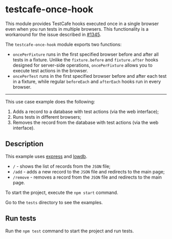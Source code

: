 # testcafe-once-hook

 

This module provides TestCafe hooks executed once in a single browser even when you run tests in multiple browsers. This functionality is a workaround for the issue described in [#1345](https://github.com/DevExpress/testcafe/issues/1345).

 

The `testcafe-once-hook` module exports two functions:

 

- `oncePerFixture` runs in the first specified browser before and after all tests in a fixture. Unlike the `fixture.before` and `fixture.after` hooks designed for server-side operations, `oncePerFixture` allows you to execute test actions in the browser.
- `oncePerTest` runs in the first specified browser before and after each test in a fixture, while regular `beforeEach` and `afterEach` hooks run in every browser. 

 

--------------------

 

This use case example does the following:

 

1. Adds a record to a database with test actions (via the web interface);
2. Runs tests in different browsers;
3. Removes the record from the database with test actions (via the web interface).

 

## Description

 

This example uses [express](https://expressjs.com/) and [lowdb](https://github.com/typicode/lowdb).

 

* `/` - shows the list of records from the `JSON` file;
* `/add` - adds a new record to the `JSON` file and redirects to the main page;
* `/remove` - removes a record from the `JSON` file and redirects to the main page.

 

To start the project, execute the `npm start` command.

 

Go to the `tests` directory to see the examples.

 

## Run tests

 

Run the `npm test` command to start the project and run tests.
